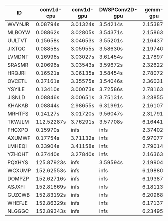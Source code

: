|ID|conv1d-cpu|conv1d-gpu|DWSPConv2D-gpu|gemm-gpu|avg|
|-|-|-|-|-|-|
|WVYNJR|0.08794s|3.01324s|3.54214s|2.15387s|2.19930s|
|MLBOYW|0.08862s|3.02805s|3.54371s|2.15863s|2.20475s|
|UULTVT|0.15658s|3.04653s|3.55201s|2.16437s|2.22987s|
|JIXTQC|0.08858s|3.05955s|3.58630s|2.19740s|2.23296s|
|LVMDNT|0.16996s|3.03027s|3.61454s|2.17897s|2.24844s|
|SRASMR|0.20696s|3.03543s|3.59672s|2.32622s|2.29133s|
|HRQJRI|0.16521s|3.06135s|3.58454s|2.78072s|2.39795s|
|OVCETL|0.37161s|3.35575s|3.54046s|2.36031s|2.40703s|
|YSYILE|0.13410s|3.00073s|3.72586s|2.78163s|2.41058s|
|JISNLD|0.08846s|3.00651s|3.75131s|3.23855s|2.52120s|
|KHAKAB|0.08844s|2.98655s|6.31991s|2.16107s|2.88899s|
|MRHTFS|0.14127s|3.01720s|9.56047s|2.31791s|3.75921s|
|TKWJLM|112.52287s|3.76291s|3.57708s|6.16441s|31.50682s|
|FHCXPO|0.15970s|infs|infs|2.37402s|infs|
|AXUMWF|0.17754s|3.71132s|infs|6.97077s|infs|
|LMHEQI|0.33904s|3.41158s|infs|2.79014s|infs|
|YZHOHT|0.37440s|3.27840s|infs|2.16363s|infs|
|PQXHYS|125.87923s|infs|3.59594s|2.19904s|infs|
|WCXUMP|152.62553s|infs|infs|6.19880s|infs|
|DOMPZP|152.62716s|infs|infs|6.19387s|infs|
|ASJXFI|152.81669s|infs|infs|6.18113s|infs|
|GUZCWB|152.83192s|infs|infs|6.20968s|infs|
|WHEFJE|152.86329s|infs|infs|6.17137s|infs|
|NLGGGC|152.89343s|infs|infs|6.23495s|infs|
